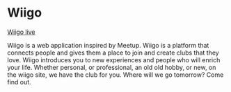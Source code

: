 # Wiigo

[Wiigo live][heroku]

[heroku]: https://wiigo.herokuapp.com/

Wiigo is a web application inspired by Meetup. Wiigo is a platform that connects people and gives them a place to join and create clubs that they love. Wiigo introduces you to new experiences and people who will enrich your life. Whether personal, or professional, an old old hobby, or new, on the wiigo site, we have the club for you. Where will we go tomorrow? Come find out.
